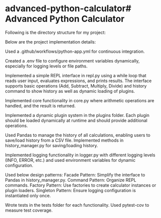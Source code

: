 # advanced-python-calculator# Advanced Python Calculator

Following is the directory structure for my project:

Below are the project implementation details:

Used a .github/workflows/python-app.yml for continuous integration.

Created a .env file to configure environment variables dynamically, especially for logging levels or file paths.

Implemented a simple REPL interface in repl.py using a while loop that reads user input, evaluates expressions, and prints results.
The interface  supports basic operations (Add, Subtract, Multiply, Divide) and history command to show history as well as dynamic loading of plugins.

Implemented core functionality in core.py where arithmetic operations are handled, and the result is returned.

Implemented a dynamic plugin system in the plugins folder. Each plugin should be loaded dynamically at runtime and should provide additional operations.

Used Pandas to manage the history of all calculations, enabling users to save/load history from a CSV file.
Implemented methods in history_manager.py for saving/loading history.

Implemented logging functionality in logger.py with different logging levels (INFO, ERROR, etc.) and used environment variables for dynamic configuration.

Used below design patterns:
Facade Pattern: Simplify the interface to Pandas in history_manager.py.
Command Pattern: Organize REPL commands.
Factory Pattern: Use factories to create calculator instances or plugin loaders.
Singleton Pattern: Ensure logging configuration is instantiated only once.

Wrote tests in the tests folder for each functionality.
Used pytest-cov to measure test coverage.

